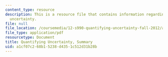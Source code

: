 ```yaml
---
content_type: resource
description: This is a resource file that contains information regarding quantifying
  uncertainty.
file: null
file_location: /coursemedia/12-s990-quantifying-uncertainty-fall-2012/a1cf07c268b15238d4351c512d31b28b_MIT12_S990F12_Summary.pdf
file_type: application/pdf
resourcetype: Document
title: Quantifying Uncertainty, Summary
uid: a1cf07c2-68b1-5238-d435-1c512d31b28b
---
```

